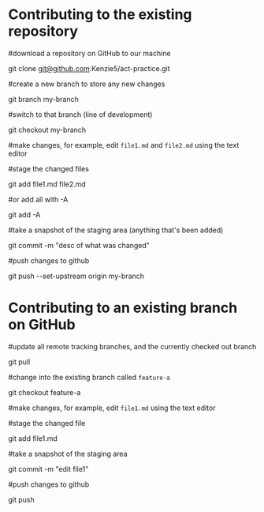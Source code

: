 # Contributing to the existing repository
#download a repository on GitHub to our machine

git clone git@github.com:Kenzie5/act-practice.git

#create a new branch to store any new changes

git branch my-branch

#switch to that branch (line of development)

git checkout my-branch

#make changes, for example, edit `file1.md` and `file2.md` using the text editor

#stage the changed files

git add file1.md file2.md

#or add all with -A

git add -A

#take a snapshot of the staging area (anything that's been added)

git commit -m "desc of what was changed"

#push changes to github

git push --set-upstream origin my-branch

# Contributing to an existing branch on GitHub

#update all remote tracking branches, and the currently checked out branch

git pull

#change into the existing branch called `feature-a`

git checkout feature-a

#make changes, for example, edit `file1.md` using the text editor

#stage the changed file

git add file1.md

#take a snapshot of the staging area

git commit -m "edit file1"

#push changes to github

git push
